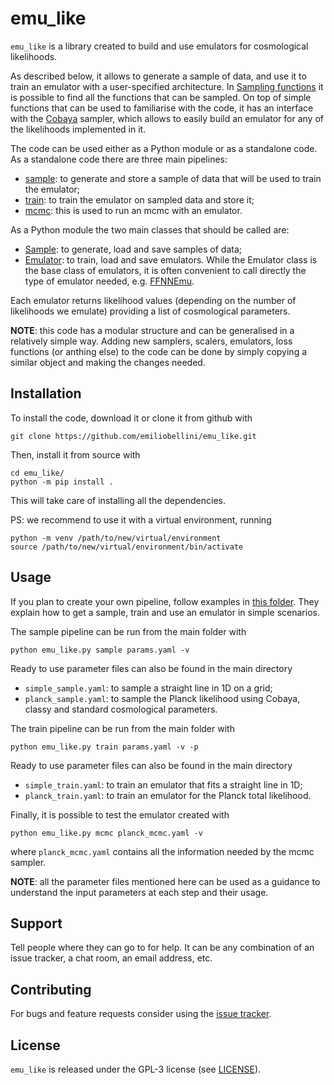 # emu_like

<!-- ## Description -->

`emu_like` is a library created to build and use emulators for cosmological likelihoods.

As described below, it allows to generate a sample of data, and use it to train an emulator with a user-specified architecture. In [Sampling functions](src/emu_like/sampling_functions.py) it is possible to find all the functions that can be sampled. On top of simple functions that can be used to familiarise with the code, it has an interface with the [Cobaya](https://cobaya.readthedocs.io/en/latest/) sampler, which allows to easily build an emulator for any of the likelihoods implemented in it.

The code can be used either as a Python module or as a standalone code. As a standalone code there are three main pipelines:
- [sample](pipelines/sample.py): to generate and store a sample of data that will be used to train the emulator;
- [train](pipelines/train.py): to train the emulator on sampled data and store it;
- [mcmc](pipelines/mcmc.py): this is used to run an mcmc with an emulator.

As a Python module the two main classes that should be called are:
- [Sample](src/emu_like/sample.py): to generate, load and save samples of data;
- [Emulator](src/emu_like/emu.py): to train, load and save emulators. While the Emulator class is the base class of emulators, it is often convenient to call directly the type of emulator needed, e.g. [FFNNEmu](src/emu_like/ffnn_emu.py).

Each emulator returns likelihood values (depending on the number of likelihoods we emulate) providing a list of cosmological parameters.

**NOTE**: this code has a modular structure and can be generalised in a relatively simple way. Adding new samplers, scalers, emulators, loss functions (or anthing else) to the code can be done by simply copying a similar object and making the changes needed.


## Installation

To install the code, download it or clone it from github with
```
git clone https://github.com/emiliobellini/emu_like.git
```
Then, install it from source with
```
cd emu_like/
python -m pip install .
```
This will take care of installing all the dependencies.

PS: we recommend to use it with a virtual environment, running
```
python -m venv /path/to/new/virtual/environment
source /path/to/new/virtual/environment/bin/activate
```


## Usage

If you plan to create your own pipeline, follow examples in [this folder](examples). They explain how to get a sample, train and use an emulator in simple scenarios.

The sample pipeline can be run from the main folder with
```
python emu_like.py sample params.yaml -v
```
Ready to use parameter files can also be found in the main directory
- `simple_sample.yaml`: to sample a straight line in 1D on a grid;
- `planck_sample.yaml`: to sample the Planck likelihood using Cobaya, classy and standard cosmological parameters.

The train pipeline can be run from the main folder with
```
python emu_like.py train params.yaml -v -p
```
Ready to use parameter files can also be found in the main directory
- `simple_train.yaml`: to train an emulator that fits a straight line in 1D;
- `planck_train.yaml`: to train an emulator for the Planck total likelihood.

Finally, it is possible to test the emulator created with
```
python emu_like.py mcmc planck_mcmc.yaml -v
```
where `planck_mcmc.yaml` contains all the information needed by the mcmc sampler.

**NOTE**: all the parameter files mentioned here can be used as a guidance to understand the input parameters at each step and their usage.


## Support
Tell people where they can go to for help. It can be any combination of an issue tracker, a chat room, an email address, etc.

## Contributing
For bugs and feature requests consider using the [issue tracker](https://github.com/emiliobellini/emu_like/issues).

## License
`emu_like` is released under the GPL-3 license (see [LICENSE](LICENSE)).
